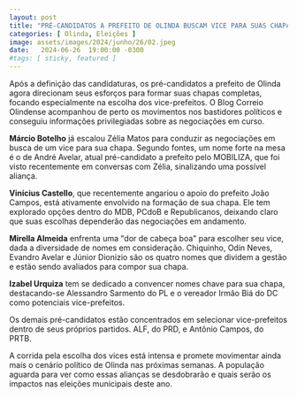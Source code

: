 ```yaml
---
layout: post
title: "PRÉ-CANDIDATOS A PREFEITO DE OLINDA BUSCAM VICE PARA SUAS CHAPAS"
categories: [ Olinda, Eleições ]
image: assets/images/2024/junho/26/02.jpeg
date:   2024-06-26  19:00:00 -0300
#tags: [ sticky, featured ]
---
```

Após a definição das candidaturas, os pré-candidatos a prefeito de Olinda agora direcionam seus esforços para formar suas chapas completas, focando especialmente na escolha dos vice-prefeitos. O Blog Correio Olindense acompanhou de perto os movimentos nos bastidores políticos e conseguiu informações privilegiadas sobre as negociações em curso.

**Márcio Botelho** já escalou Zélia Matos para conduzir as negociações em busca de um vice para sua chapa. Segundo fontes, um nome forte na mesa é o de André Avelar, atual pré-candidato a prefeito pelo MOBILIZA, que foi visto recentemente em conversas com Zélia, sinalizando uma possível aliança.

**Vinícius Castello**, que recentemente angariou o apoio do prefeito João Campos, está ativamente envolvido na formação de sua chapa. Ele tem explorado opções dentro do MDB, PCdoB e Republicanos, deixando claro que suas escolhas dependerão das negociações em andamento.

**Mirella Almeida** enfrenta uma "dor de cabeça boa" para escolher seu vice, dada a diversidade de nomes em consideração. Chiquinho, Odin Neves, Evandro Avelar e Júnior Dionizio são os quatro nomes que dividem a gestão e estão sendo avaliados para compor sua chapa.

**Izabel Urquiza** tem se dedicado a convencer nomes chave para sua chapa, destacando-se Alessandro Sarmento do PL e o vereador Irmão Biá do DC como potenciais vice-prefeitos.

Os demais pré-candidatos estão concentrados em selecionar vice-prefeitos dentro de seus próprios partidos. ALF, do PRD, e Antônio Campos, do PRTB.

A corrida pela escolha dos vices está intensa e promete movimentar ainda mais o cenário político de Olinda nas próximas semanas. A população aguarda para ver como essas alianças se desdobrarão e quais serão os impactos nas eleições municipais deste ano.
